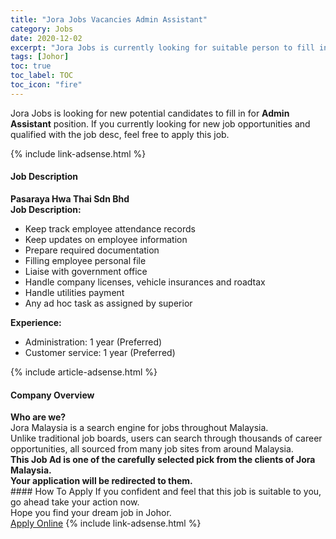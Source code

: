```yaml
---
title: "Jora Jobs Vacancies Admin Assistant" 
category: Jobs 
date: 2020-12-02 
excerpt: "Jora Jobs is currently looking for suitable person to fill in the Admin Assistant which positioned at Johor" 
tags: [Johor] 
toc: true 
toc_label: TOC 
toc_icon: "fire" 
--- 
```


<p>Jora Jobs is looking for new potential candidates to fill in for <b>Admin Assistant</b> position. If you currently looking for new job opportunities and qualified with the job desc, feel free to apply this job.
</p>{% include link-adsense.html %} 
<div><div><div><h4>Job Description</h4></div></div><div><div><span><div><div><strong>Pasaraya Hwa Thai Sdn Bhd</strong></div><div><strong>Job Description:</strong><ul><li>Keep track employee attendance records</li><li>Keep updates on employee information</li><li>Prepare required documentation</li><li>Filling employee personal file</li><li>Liaise with government office</li><li>Handle company licenses, vehicle insurances and roadtax</li><li>Handle utilities payment</li><li>Any ad hoc task as assigned by superior</li></ul><div><strong>Experience:</strong><ul><li>Administration: 1 year (Preferred)</li><li>Customer service: 1 year (Preferred)</li></ul></div></div></div></span></div></div></div> 
{% include article-adsense.html %} 
<div><div><div><h4>Company Overview</h4></div></div><div><div><span><div><div>
<strong>Who are we?</strong></div>
<div>
	Jora Malaysia is a search engine for jobs throughout Malaysia.<br>
	Unlike traditional job boards, users can search through thousands of career opportunities, all sourced from many job sites from around Malaysia.&#160;</div>
<div>
<div>
<strong>This Job Ad is one of the carefully selected pick from the clients of Jora Malaysia.</strong></div>
<div>
<strong>Your application will be redirected to them.</strong></div>
</div></div></span></div></div></div> 
#### How To Apply 
If you confident and feel that this job is suitable to you, go ahead take your action now. <br/> 
Hope you find your dream job in Johor. <br/> 
<a href="https://www.jobstreet.com.my/en/job/admin-assistant-4435127?jobId=jobstreet-my-job-4435127&sectionRank=1&token=0~00ff35fb-b46d-4d5f-89c9-b99fbaa80f19&fr=SRP%20View%20In%20New%20Ta" class="btn btn--info" target="_blank" rel="nofollow noopenner">Apply Online</a> 
{% include link-adsense.html %} 